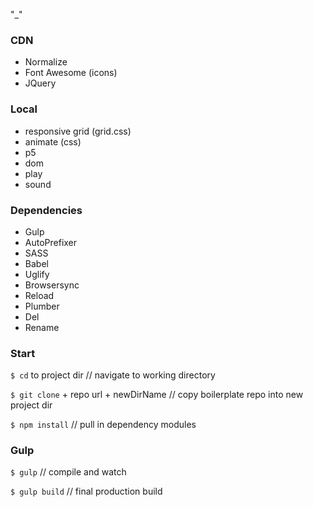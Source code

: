"_"

### CDN
* Normalize 
* Font Awesome (icons)
* JQuery

### Local
* responsive grid (grid.css)
* animate (css)
* p5
* dom
* play
* sound

### Dependencies 

* Gulp
* AutoPrefixer
* SASS
* Babel 
* Uglify
* Browsersync
* Reload
* Plumber
* Del
* Rename

### Start

` $ cd ` to project dir // navigate to working directory

` $ git clone ` + repo url + newDirName // copy boilerplate repo into new project dir

` $ npm install ` // pull in dependency modules

### Gulp

` $ gulp ` // compile and watch

` $ gulp build ` // final production build

